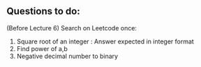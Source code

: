 ## Questions to do:

(Before Lecture 6)
Search on Leetcode once:

1. Square root of an integer : Answer expected in integer format
2. Find power of a,b
3. Negative decimal number to binary